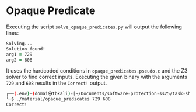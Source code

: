 # Opaque Predicate 

Executing the script `solve_opaque_predicates.py` will output the following lines:

```zsh
Solving...
Solution found!
arg1 = 729
arg2 = 608
```

It uses the hardcoded conditions in `opaque_predicates.pseudo.c` and the Z3 solver to find correct inputs. 
Executing the given binary with the arguments `729` and `608` results in the `Correct!` output. 

```zsh
┌──(.env)─(domai㉿tbkali)-[~/Documents/software-protection-ss25/task-sheet-02]
└─$ ./material/opaque_predicates 729 608          
Correct!
```